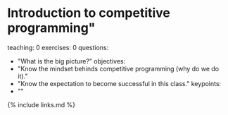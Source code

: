 
# Introduction to competitive programming"
teaching: 0
exercises: 0
questions:
- "What is the big picture?"
objectives:
- "Know the mindset behinds competitive programming (why do we do it)."
- "Know the expectation to become successful in this class."
keypoints:
- ""



{% include links.md %}

